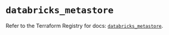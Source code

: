 # `databricks_metastore`

Refer to the Terraform Registry for docs: [`databricks_metastore`](https://registry.terraform.io/providers/databricks/databricks/1.49.0/docs/resources/metastore).
